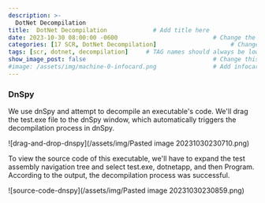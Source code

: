 ```yaml
---
description: >-
  DotNet Decompilation
title:  DotNet Decompilation             # Add title here
date: 2023-10-30 08:00:00 -0600                           # Change the date to match completion date
categories: [17 SCR, DotNet Decompilation]                     # Change Templates to Writeup
tags: [scr, dotnet, decompilation]     # TAG names should always be lowercase; replace template with writeup, and add relevant tags
show_image_post: false                                    # Change this to true
#image: /assets/img/machine-0-infocard.png                # Add infocard image here for post preview image
---
```


### DnSpy

We use dnSpy and attempt to decompile an executable's code. We'll drag the test.exe file to the dnSpy window, which automatically triggers the decompilation process in dnSpy.

![drag-and-drop-dnspy](/assets/img/Pasted image 20231030230710.png)

To view the source code of this executable, we'll have to expand the test assembly navigation tree and select test.exe, dotnetapp, and then Program. According to the output, the decompilation process was successful.

![source-code-dnspy](/assets/img/Pasted image 20231030230859.png)